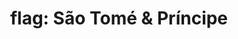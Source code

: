 ---
layout: flags
title: "flag: São Tomé & Príncipe"
emoji: flag_sao_tome_and_principe
permalink: 🇸🇹.html
---